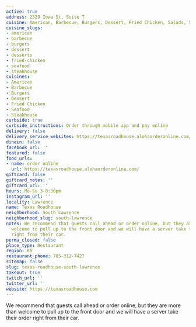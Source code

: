 ```yaml
---
active: true
address: 2329 Iowa St, Suite T
cuisine: American, Barbecue, Burgers, Dessert, Fried Chicken, Salads, Seafood, Steakhouse
cuisine_slugs:
- american
- barbecue
- burgers
- dessert
- desserts
- fried-chicken
- seafood
- steakhouse
cuisines:
- American
- Barbecue
- Burgers
- Dessert
- Fried Chicken
- Seafood
- Steakhouse
curbside: true
curbside_instructions: Order through mobile app and pay online
delivery: false
delivery_service_websites: https://texasroadhouse.alohaorderonline.com/
dinein: false
facebook_url: ''
featured: false
food_urls:
- name: order online
  url: https://texasroadhouse.alohaorderonline.com/
giftcard: false
giftcard_notes: ''
giftcard_url: ''
hours: Mo-Su 3-8:30pm
instagram_url: ''
locality: Lawrence
name: Texas Roadhouse
neighborhood: South Lawrence
neighborhood_slug: south-lawrence
notes: We recommend that guests call ahead or order online, but they are more than
  welcome to pull up to the front door and we will have a server take their order
  right from their car.
perma_closed: false
place_type: Restaurant
region: KS
restaurant_phone: 785-312-7427
sitemap: false
slug: texas-roadhouse-south-lawrence
takeout: true
twitch_url: ''
twitter_url: ''
website: https://texasroadhouse.com
---
```


We recommend that guests call ahead or order online, but they are more than welcome to pull up to the front door and we will have a server take their order right from their car.